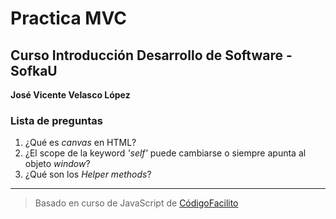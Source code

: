 # Practica MVC
## Curso Introducción Desarrollo de Software - SofkaU

**José Vicente Velasco López**

### Lista de preguntas

1. ¿Qué es *canvas* en HTML?
2. ¿El scope de la keyword *'self'* puede cambiarse o siempre apunta al objeto *window*?
3. ¿Qué son los *Helper methods*?

***
>Basado en curso de JavaScript de [CódigoFacilito](https://www.youtube.com/watch?v=qr4hPHmpV4Q)